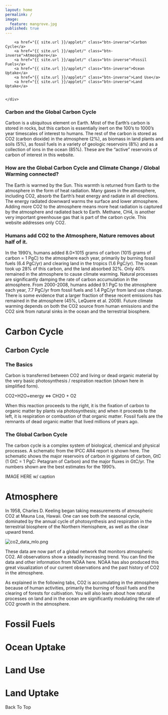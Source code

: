 ```yaml
---
layout: home
permalink: /
image:
  feature: mangrove.jpg
published: true
---
```



<div>
	<a href="#linktotop"> </a>
	<div> 

		<a href="{{ site.url }}/applet/" class="btn-inverse">Carbon Cycle</a> 
     	<a href="{{ site.url }}/applet/" class="btn-inverse">Atmosphere</a> 
      	<a href="{{ site.url }}/applet/" class="btn-inverse">Fossil Fuels</a> 
      	<a href="{{ site.url }}/applet/" class="btn-inverse">Ocean Uptake</a> 
      	<a href="{{ site.url }}/applet/" class="btn-inverse">Land Use</a> 
      	<a href="{{ site.url }}/applet/" class="btn-inverse">Land Uptake</a> 
      

	</div>

<h3>Carbon and the Global Carbon Cycle </h3>

Carbon is a ubiquitous element on Earth. Most of the Earth’s carbon is stored in rocks, but this carbon is essentially inert on the 100’s to 1000’s year timescales of interest to humans.
The rest of the carbon is stored as CO2 (carbon dioxide) in the atmosphere (2%), as biomass in land plants and soils (5%), as fossil fuels in a variety of geologic reservoirs (8%) and as a collection of ions in the ocean (85%). These are the “active” reservoirs of carbon of interest in this website.
<h3> How are the Global Carbon Cycle and Climate Change / Global Warming connected? </h3>

The Earth is warmed by the Sun. This warmth is returned from Earth to the atmosphere in the form of heat radiation.
Many gases in the atmosphere, including CO2, absorb the Earth’s heat energy and radiate in all directions. The energy radiated downward warms the surface and lower atmosphere.
Adding more CO2 to the atmosphere means more heat radiation is captured by the atmosphere and radiated back to Earth.
Methane, CH4, is another very important greenhouse gas that is part of the carbon cycle. This website addresses only CO2.
<h3> Humans add CO2 to the Atmosphere, Nature removes about half of it. </h3>

In the 1990’s, humans added 8.0×1015 grams of carbon (1015 grams of carbon  = 1 PgC) to the atmosphere each year, primarily by burning fossil fuels (6.4 PgC/yr) and clearing land in the tropics (1.6 PgC/yr). The ocean took up 28% of this carbon, and the land absorbed 32%. Only 40% remained in the atmosphere to cause climate warming.
Natural processes are significantly damping the rate of carbon accumulation in the atmosphere.
From 2000-2008, humans added 9.1 PgC to the atmosphere each year, 7.7 PgC/yr from fossil fuels and 1.4 PgC/yr from land use change. There is some evidence that a larger fraction of these recent emissions has remained in the atmosphere (45%, LeQuere et al. 2009).
Future climate warming depends on both the CO2 source from human emissions and the CO2 sink from natural sinks in the ocean and the terrestrial biosphere.

<p> </p>

<div class="page-lead" style="background-image:url({{ site.url }}/images/{{ page.image.feature }})">
      <div class="wrap page-lead-content">
        <h1> Carbon Cycle </h1>
      </div><!-- /.page-lead-content -->
</div><!-- /.page-lead -->

<h2> Carbon Cycle </h2>

<h3> The Basics </h3>

 Carbon is transferred between CO2 and living or dead organic material by the very basic photosynthesis / respiration reaction (shown here in simplified form).

<p> CO2+H2O+energy <=> CH2O + O2 </p>

<p> When this reaction proceeds to the right, it is the fixation of carbon to organic matter by plants via photosynthesis; and when it proceeds to the left, it is respiration or combustion of that organic matter. Fossil fuels are the remnants of dead organic matter that lived millions of years ago. </p>

<h3> The Global Carbon Cycle </h3>

The carbon cycle is a complex system of biological, chemical and physical processes. A schematic from the IPCC AR4 report is shown here. The schematic shows the major reservoirs of carbon in gigatons of carbon, GtC (1 GtC = 1 PgC: Petagram of Carbon) and the major fluxes in GtC/yr. The numbers shown are the best estimates for the 1990’s.

<p> IMAGE HERE w/ caption  </p>

<div class="page-lead" style="background-image:url({{ site.url }}/images/{{ page.image.feature }})">
      <div class="wrap page-lead-content">
        <h1> Atmosphere </h1>
      </div><!-- /.page-lead-content -->
</div><!-- /.page-lead -->


In 1958, Charles D. Keeling began taking measurements of atmospheric CO2 at Mauna Loa, Hawaii. One can see both the seasonal cycle, dominated by the annual cycle of photosynthesis and respiration in the terrestrial biosphere of the Northern Hemisphere, as well as the clear upward trend.

![co2_data_mlo.png]({{site.baseurl}}/images/co2_data_mlo.png)

These data are now part of a global network that monitors atmospheric CO2. All observations show a steadily increasing trend. You can find the data and other information from NOAA here. NOAA has also produced this great visualization of our current observations and the past history of CO2 in the atmosphere.

As explained in the following tabs, CO2 is accumulating in the atmosphere because of human activities, primarily the burning of fossil fuels and the clearing of forests for cultivation. You will also learn about how natural processes on land and in the ocean are significantly modulating the rate of CO2 growth in the atmosphere.



<div class="page-lead" style="background-image:url({{ site.url }}/images/{{ page.image.feature }})">
      <div class="wrap page-lead-content">
        <h1> Fossil Fuels </h1>
      </div><!-- /.page-lead-content -->
</div><!-- /.page-lead -->

<div class="page-lead" style="background-image:url({{ site.url }}/images/{{ page.image.feature }})">
      <div class="wrap page-lead-content">
        <h1> Ocean Uptake </h1>
      </div><!-- /.page-lead-content -->
</div><!-- /.page-lead -->

<div class="page-lead" style="background-image:url({{ site.url }}/images/{{ page.image.feature }})">
      <div class="wrap page-lead-content">
        <h1> Land Use </h1>
      </div><!-- /.page-lead-content -->
</div><!-- /.page-lead -->

<div class="page-lead" style="background-image:url({{ site.url }}/images/{{ page.image.feature }})">
      <div class="wrap page-lead-content">
        <h1> Land Uptake </h1>
      </div><!-- /.page-lead-content -->
</div><!-- /.page-lead -->




<a name="linktotop"> Back To Top </a> 
</div>
